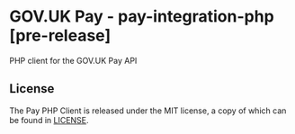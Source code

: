 # GOV.UK Pay - pay-integration-php [pre-release]
PHP client for the GOV.UK Pay API

## License

The Pay PHP Client is released under the MIT license, a copy of which can be found in [LICENSE](LICENSE.txt).
